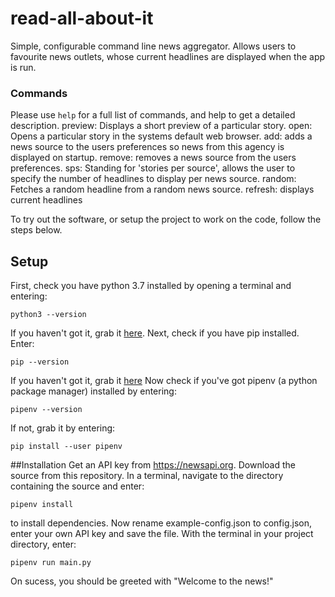 # read-all-about-it
Simple, configurable command line news aggregator. Allows users to favourite 
news outlets, whose current headlines are displayed when the app is run.

### Commands
Please use ```help``` for a full list of commands, and help <some command> to 
get a detailed description.
preview: Displays a short preview of a particular story.
open: Opens a particular story in the systems default web browser.
add: adds a news source to the users preferences so news from this agency is displayed on startup.
remove: removes a news source from the users preferences.
sps: Standing for 'stories per source', allows the user to specify the number of headlines to
display per news source.
random: Fetches a random headline from a random news source.
refresh: displays current headlines

To try out the software, or setup the project to work on the code, follow the steps below.

## Setup
First, check you have python 3.7 installed by opening a terminal and entering:
```
python3 --version
``` 
If you haven't got it, grab it <a href="https://www.python.org/downloads/">here</a>.
Next, check if you have pip installed. Enter:
```
pip --version
```
If you haven't got it, grab it <a href="https://pip.pypa.io/en/stable/installing/">here</a>
Now check if you've got pipenv (a python package manager) installed by entering:
```
pipenv --version
```
If not, grab it by entering:
```
pip install --user pipenv
```

##Installation
Get an API key from https://newsapi.org.
Download the source from this repository.
In a terminal, navigate to the directory containing the source and enter:
```
pipenv install
```
to install dependencies. Now rename example-config.json to config.json,
enter your own API key and save the file. With the terminal in your project 
directory, enter:
```
pipenv run main.py
```
On sucess, you should be greeted with "Welcome to the news!"

